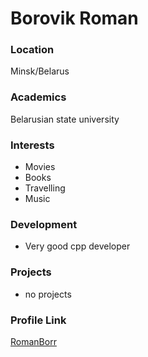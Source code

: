 # Borovik Roman

### Location

Minsk/Belarus

### Academics

Belarusian state university

### Interests

- Movies
- Books
- Travelling
- Music 

### Development

- Very good cpp developer 

### Projects

- no projects

### Profile Link

[RomanBorr](https://github.com/RomanBorr)